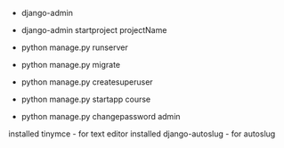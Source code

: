 - django-admin
- django-admin startproject projectName
- python manage.py runserver
- python manage.py migrate
- python manage.py createsuperuser
- python manage.py startapp course

- python manage.py changepassword admin


installed tinymce - for text editor
installed django-autoslug - for autoslug
